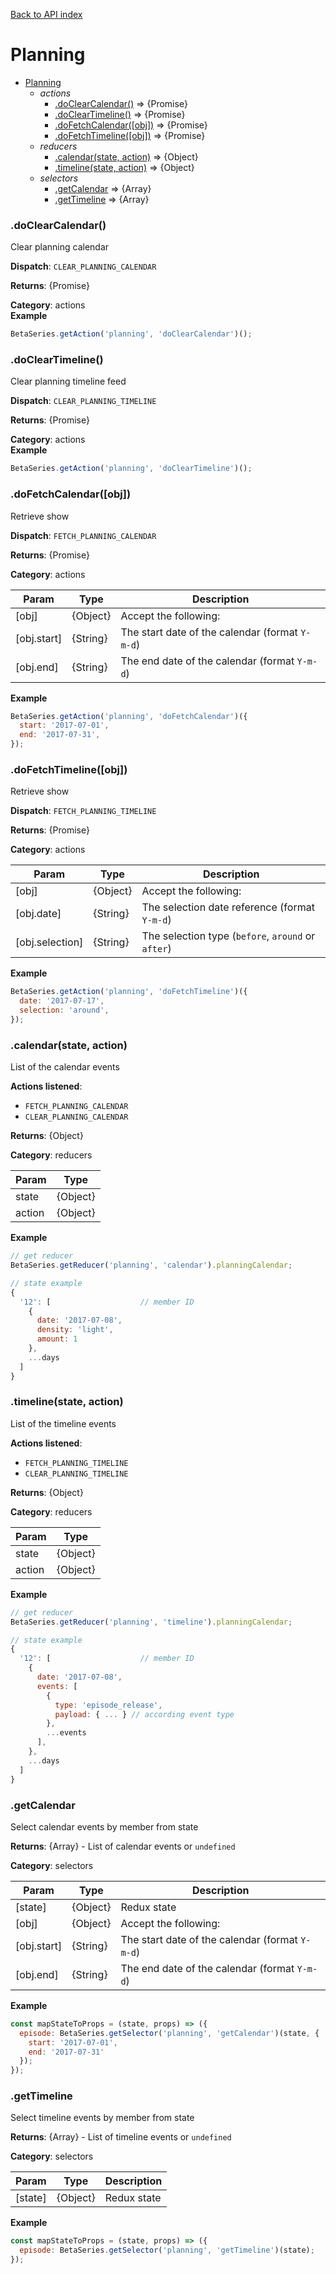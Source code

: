 [Back to API index](README.md)

# Planning

* [Planning](#module_Planning)
    * _actions_
        * [.doClearCalendar()](#module_Planning.doClearCalendar) ⇒ {Promise}
        * [.doClearTimeline()](#module_Planning.doClearTimeline) ⇒ {Promise}
        * [.doFetchCalendar([obj])](#module_Planning.doFetchCalendar) ⇒ {Promise}
        * [.doFetchTimeline([obj])](#module_Planning.doFetchTimeline) ⇒ {Promise}
    * _reducers_
        * [.calendar(state, action)](#module_Planning.calendar) ⇒ {Object}
        * [.timeline(state, action)](#module_Planning.timeline) ⇒ {Object}
    * _selectors_
        * [.getCalendar](#module_Planning.getCalendar) ⇒ {Array}
        * [.getTimeline](#module_Planning.getTimeline) ⇒ {Array}

<a name="module_Planning.doClearCalendar"></a>

### .doClearCalendar()

Clear planning calendar

**Dispatch**: `CLEAR_PLANNING_CALENDAR`

**Returns**: {Promise}

**Category**: actions  
**Example**  

```js
BetaSeries.getAction('planning', 'doClearCalendar')();
```

<a name="module_Planning.doClearTimeline"></a>

### .doClearTimeline()

Clear planning timeline feed

**Dispatch**: `CLEAR_PLANNING_TIMELINE`

**Returns**: {Promise}

**Category**: actions  
**Example**  

```js
BetaSeries.getAction('planning', 'doClearTimeline')();
```

<a name="module_Planning.doFetchCalendar"></a>

### .doFetchCalendar([obj])

Retrieve show

**Dispatch**: `FETCH_PLANNING_CALENDAR`

**Returns**: {Promise}

**Category**: actions  

| Param | Type | Description |
| --- | --- | --- |
| [obj] | {Object} | Accept the following: |
| [obj.start] | {String} | The start date of the calendar (format `Y-m-d`) |
| [obj.end] | {String} | The end date of the calendar (format `Y-m-d`) |

**Example**  

```js
BetaSeries.getAction('planning', 'doFetchCalendar')({
  start: '2017-07-01',
  end: '2017-07-31',
});
```

<a name="module_Planning.doFetchTimeline"></a>

### .doFetchTimeline([obj])

Retrieve show

**Dispatch**: `FETCH_PLANNING_TIMELINE`

**Returns**: {Promise}

**Category**: actions  

| Param | Type | Description |
| --- | --- | --- |
| [obj] | {Object} | Accept the following: |
| [obj.date] | {String} | The selection date reference (format `Y-m-d`) |
| [obj.selection] | {String} | The selection type (`before`, `around` or `after`) |

**Example**  

```js
BetaSeries.getAction('planning', 'doFetchTimeline')({
  date: '2017-07-17',
  selection: 'around',
});
```

<a name="module_Planning.calendar"></a>

### .calendar(state, action)

List of the calendar events

**Actions listened**:

 * `FETCH_PLANNING_CALENDAR`
 * `CLEAR_PLANNING_CALENDAR`

**Returns**: {Object}

**Category**: reducers  

| Param | Type |
| --- | --- |
| state | {Object} | 
| action | {Object} | 

**Example**  

```js
// get reducer
BetaSeries.getReducer('planning', 'calendar').planningCalendar;

// state example
{
  '12': [                    // member ID
    {
      date: '2017-07-08',
      density: 'light',
      amount: 1
    },
    ...days
  ]
}
```

<a name="module_Planning.timeline"></a>

### .timeline(state, action)

List of the timeline events

**Actions listened**:

 * `FETCH_PLANNING_TIMELINE`
 * `CLEAR_PLANNING_TIMELINE`

**Returns**: {Object}

**Category**: reducers  

| Param | Type |
| --- | --- |
| state | {Object} | 
| action | {Object} | 

**Example**  

```js
// get reducer
BetaSeries.getReducer('planning', 'timeline').planningCalendar;

// state example
{
  '12': [                    // member ID
    {
      date: '2017-07-08',
      events: [
        {
          type: 'episode_release',
          payload: { ... } // according event type
        },
        ...events
      ],
    },
    ...days
  ]
}
```

<a name="module_Planning.getCalendar"></a>

### .getCalendar

Select calendar events by member from state

**Returns**: {Array} - List of calendar events or `undefined`

**Category**: selectors  

| Param | Type | Description |
| --- | --- | --- |
| [state] | {Object} | Redux state |
| [obj] | {Object} | Accept the following: |
| [obj.start] | {String} | The start date of the calendar (format `Y-m-d`) |
| [obj.end] | {String} | The end date of the calendar (format `Y-m-d`) |

**Example**  

```js
const mapStateToProps = (state, props) => ({
  episode: BetaSeries.getSelector('planning', 'getCalendar')(state, {
    start: '2017-07-01',
    end: '2017-07-31'
  });
});
```

<a name="module_Planning.getTimeline"></a>

### .getTimeline

Select timeline events by member from state

**Returns**: {Array} - List of timeline events or `undefined`

**Category**: selectors  

| Param | Type | Description |
| --- | --- | --- |
| [state] | {Object} | Redux state |

**Example**  

```js
const mapStateToProps = (state, props) => ({
  episode: BetaSeries.getSelector('planning', 'getTimeline')(state);
});
```

